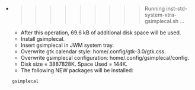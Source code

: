 * >>>>>>>>> Running inst-std-system-xtra-gsimplecal.sh ...
  * After this operation, 69.6 kB of additional disk space will be used.
  * Install gsimplecal.
  * Insert gsimplecal in JWM system tray.
  * Overwrite gtk calendar style: home/.config/gtk-3.0/gtk.css.
  * Overwrite gsimplecal configuration: home/.config/gsimplecal/config.
  * Disk size = 3887828K. Space Used = 144K.
  * The following NEW packages will be installed:
  ```bash
  gsimplecal
  ```
